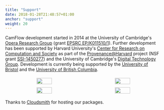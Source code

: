 ```yaml
---
title: "Support"
date: 2018-01-28T21:48:57+01:00
anchor: "support"
weight: 20
---
```


CamFlow development started in 2014 at the University of Cambridge's [Opera Research Group](https://www.cl.cam.ac.uk/research/srg/opera/) (grant [EPSRC EP/K011510/1](http://gow.epsrc.ac.uk/NGBOViewGrant.aspx?GrantRef=EP/K011510/1)).
Further development has been supported by Harvard University's [Center for Research on Computation and Society](https://crcs.seas.harvard.edu/) as part of the [Provenance@Harvard](https://projects.iq.harvard.edu/provenance-at-harvard) project (NSF grant [SSI-1450277](https://nsf.gov/awardsearch/showAward?AWD_ID=1450277)) and the University of Cambridge's [Digital Technology Group](https://www.cl.cam.ac.uk/research/dtg/www/).
Development is currently being supported by the [University of Bristol](http://www.bris.ac.uk/engineering/departments/computerscience/) and the [University of British Columbia](https://systopia.cs.ubc.ca/).

<style>
.r_row {
  display: flex;
  text-align: center;
}

.r_column {
  flex: 50%;
  padding: 5px;
  margin: auto;
}
</style>

<div class="r_row">
  <div class="r_column">
    <a href="https://systopia.cs.ubc.ca/" target="_blank"><img src="./images/ubc.png" width="45%"></a>
  </div>
  <div class="r_column">
    <a href="http://www.bris.ac.uk/engineering/departments/computerscience/" target="_blank"><img src="./images/bristol.png" width="45%"></a></td>
  </div>
</div>
<div class="r_row">
  <div class="r_column">
    <a href="https://www.cl.cam.ac.uk/research/srg/opera/" target="_blank"><img src="./images/cambridge.png" width="45%"></a>
  </div>
  <div class="r_column">
    <a href="https://syrah.eecs.harvard.edu/" target="_blank"><img src="./images/harvard.png" width="45%"></a>
  </div>
</div>

Thanks to [Cloudsmith](https://cloudsmith.com/) for hosting our packages.
